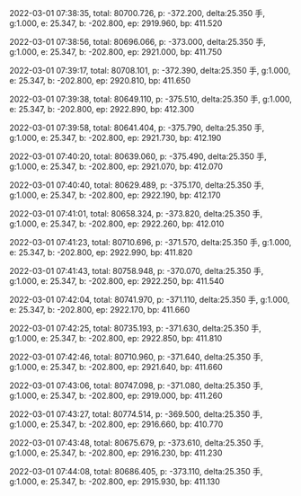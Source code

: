 2022-03-01 07:38:35, total: 80700.726, p: -372.200, delta:25.350 手, g:1.000, e: 25.347, b: -202.800, ep: 2919.960, bp: 411.520

2022-03-01 07:38:56, total: 80696.066, p: -373.000, delta:25.350 手, g:1.000, e: 25.347, b: -202.800, ep: 2921.000, bp: 411.750

2022-03-01 07:39:17, total: 80708.101, p: -372.390, delta:25.350 手, g:1.000, e: 25.347, b: -202.800, ep: 2920.810, bp: 411.650

2022-03-01 07:39:38, total: 80649.110, p: -375.510, delta:25.350 手, g:1.000, e: 25.347, b: -202.800, ep: 2922.890, bp: 412.300

2022-03-01 07:39:58, total: 80641.404, p: -375.790, delta:25.350 手, g:1.000, e: 25.347, b: -202.800, ep: 2921.730, bp: 412.190

2022-03-01 07:40:20, total: 80639.060, p: -375.490, delta:25.350 手, g:1.000, e: 25.347, b: -202.800, ep: 2921.070, bp: 412.070

2022-03-01 07:40:40, total: 80629.489, p: -375.170, delta:25.350 手, g:1.000, e: 25.347, b: -202.800, ep: 2922.190, bp: 412.170

2022-03-01 07:41:01, total: 80658.324, p: -373.820, delta:25.350 手, g:1.000, e: 25.347, b: -202.800, ep: 2922.260, bp: 412.010

2022-03-01 07:41:23, total: 80710.696, p: -371.570, delta:25.350 手, g:1.000, e: 25.347, b: -202.800, ep: 2922.990, bp: 411.820

2022-03-01 07:41:43, total: 80758.948, p: -370.070, delta:25.350 手, g:1.000, e: 25.347, b: -202.800, ep: 2922.250, bp: 411.540

2022-03-01 07:42:04, total: 80741.970, p: -371.110, delta:25.350 手, g:1.000, e: 25.347, b: -202.800, ep: 2922.170, bp: 411.660

2022-03-01 07:42:25, total: 80735.193, p: -371.630, delta:25.350 手, g:1.000, e: 25.347, b: -202.800, ep: 2922.850, bp: 411.810

2022-03-01 07:42:46, total: 80710.960, p: -371.640, delta:25.350 手, g:1.000, e: 25.347, b: -202.800, ep: 2921.640, bp: 411.660

2022-03-01 07:43:06, total: 80747.098, p: -371.080, delta:25.350 手, g:1.000, e: 25.347, b: -202.800, ep: 2919.000, bp: 411.260

2022-03-01 07:43:27, total: 80774.514, p: -369.500, delta:25.350 手, g:1.000, e: 25.347, b: -202.800, ep: 2916.660, bp: 410.770

2022-03-01 07:43:48, total: 80675.679, p: -373.610, delta:25.350 手, g:1.000, e: 25.347, b: -202.800, ep: 2916.230, bp: 411.230

2022-03-01 07:44:08, total: 80686.405, p: -373.110, delta:25.350 手, g:1.000, e: 25.347, b: -202.800, ep: 2915.930, bp: 411.130